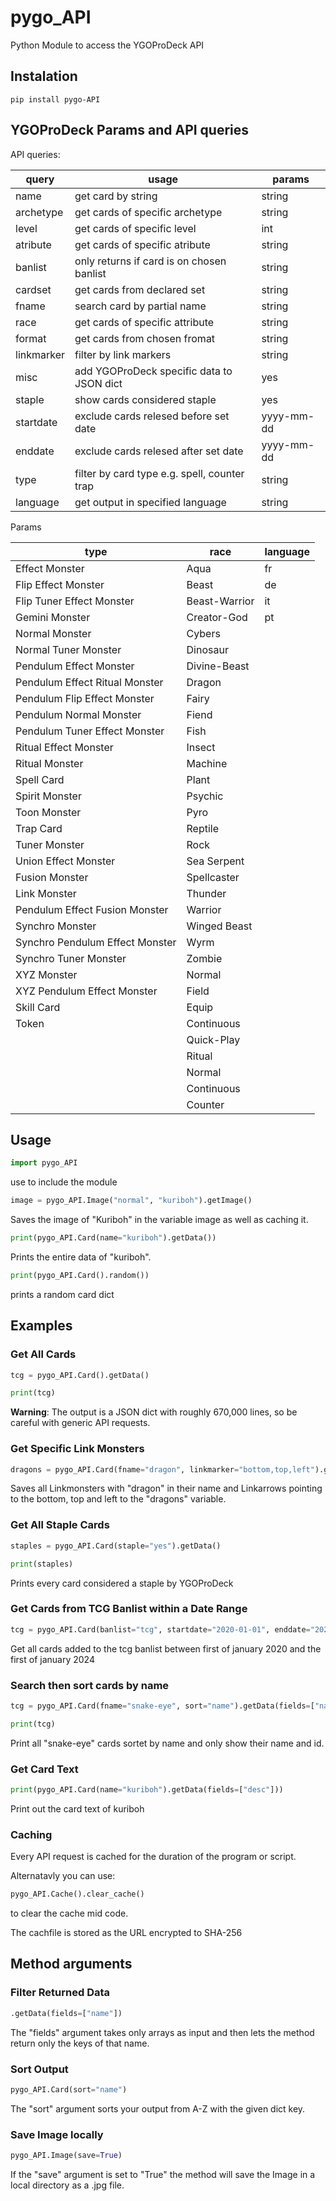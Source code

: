 # pygo_API

Python Module to access the YGOProDeck API

## Instalation

```shell
pip install pygo-API
```

## YGOProDeck Params and API queries

API queries:

|query|usage|params|
|---|---|---|
|name|get card by string|string|
|archetype|get cards of specific archetype|string|
|level|get cards of specific level|int|
|atribute|get cards of specific atribute|string|
|banlist|only returns if card is on chosen banlist|string|
|cardset|get cards from declared set|string|
|fname|search card by partial name|string|
|race|get cards of specific attribute|string|
|format|get cards from chosen fromat|string|
|linkmarker|filter by link markers|string|
|misc|add YGOProDeck specific data to JSON dict|yes|
|staple|show cards considered staple|yes|
|startdate|exclude cards relesed before set date|yyyy-mm-dd|
|enddate|exclude cards relesed after set date|yyyy-mm-dd|
|type|filter by card type e.g. spell, counter trap|string|
|language|get output in specified language|string|

Params

|type|race|language|
|---|---|---|
|Effect Monster|Aqua|fr|
|Flip Effect Monster|Beast|de|
|Flip Tuner Effect Monster|Beast-Warrior|it|
|Gemini Monster|Creator-God|pt|
|Normal Monster|Cybers||
|Normal Tuner Monster|Dinosaur||
|Pendulum Effect Monster|Divine-Beast||
|Pendulum Effect Ritual Monster|Dragon||
|Pendulum Flip Effect Monster|Fairy||
|Pendulum Normal Monster|Fiend||
|Pendulum Tuner Effect Monster|Fish||
|Ritual Effect Monster|Insect||
|Ritual Monster|Machine||
|Spell Card|Plant||
|Spirit Monster|Psychic||
|Toon Monster|Pyro||
|Trap Card|Reptile||
|Tuner Monster|Rock||
|Union Effect Monster|Sea Serpent||
|Fusion Monster|Spellcaster||
|Link Monster|Thunder||
|Pendulum Effect Fusion Monster|Warrior||
|Synchro Monster|Winged Beast||
|Synchro Pendulum Effect Monster|Wyrm||
|Synchro Tuner Monster|Zombie||
|XYZ Monster|Normal||
|XYZ Pendulum Effect Monster|Field||
|Skill Card|Equip||
|Token|Continuous||
||Quick-Play||
||Ritual||
||Normal||
||Continuous||
||Counter||

## Usage

```python
import pygo_API
```

use to include the module

```python
image = pygo_API.Image("normal", "kuriboh").getImage()
```

Saves the image of "Kuriboh" in the variable image as well as caching it.

```python
print(pygo_API.Card(name="kuriboh").getData())
```

Prints the entire data of "kuriboh".

```python
print(pygo_API.Card().random())
```

prints a random card dict

## Examples

### Get All Cards

```python
tcg = pygo_API.Card().getData()

print(tcg)
```

**Warning**: The output is a JSON dict with roughly 670,000 lines, so be careful with generic API requests.

### Get Specific Link Monsters

```python
dragons = pygo_API.Card(fname="dragon", linkmarker="bottom,top,left").getData()
```

Saves all Linkmonsters with "dragon" in their name and Linkarrows pointing to the bottom, top and left to the "dragons" variable.

### Get All Staple Cards

```python
staples = pygo_API.Card(staple="yes").getData()

print(staples)
```

Prints every card considered a staple by YGOProDeck

### Get Cards from TCG Banlist within a Date Range

```python
tcg = pygo_API.Card(banlist="tcg", startdate="2020-01-01", enddate="2024-01-01").getData()
```

Get all cards added to the tcg banlist between first of january 2020 and the first of january 2024

### Search then sort cards by name

```python
tcg = pygo_API.Card(fname="snake-eye", sort="name").getData(fields=["name", "id"])

print(tcg)
```

Print all "snake-eye" cards sortet by name and only show their name and id.

### Get Card Text

```python
print(pygo_API.Card(name="kuriboh").getData(fields=["desc"]))
```

Print out the card text of kuriboh

### Caching

Every API request is cached for the duration of the program or script.

Alternatavly you can use:

```python
pygo_API.Cache().clear_cache()
```

to clear the cache mid code.

The cachfile is stored as the URL encrypted to SHA-256

## Method arguments

### Filter Returned Data

```python
.getData(fields=["name"])
```

The "fields" argument takes only arrays as input and then lets the method return only the keys of that name.

### Sort Output

```python
pygo_API.Card(sort="name")
```

The "sort" argument sorts your output from A-Z with the given dict key.

### Save Image locally

```python
pygo_API.Image(save=True)
```

If the "save" argument is set to "True" the method will save the Image in a local directory as a .jpg file.
